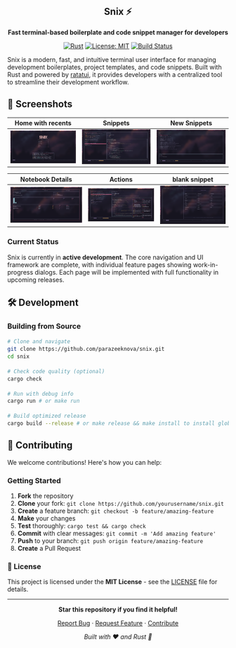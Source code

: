 <div align="center">

  ## Snix ⚡
  **Fast terminal-based boilerplate and code snippet manager for developers**
</div>

<div align="center">
  
[![Rust](https://img.shields.io/badge/rust-1.70+-orange.svg)](https://www.rust-lang.org/)
[![License: MIT](https://img.shields.io/badge/License-MIT-blue.svg)](LICENSE)
[![Build Status](https://img.shields.io/badge/build-passing-brightgreen.svg)](#)

</div>

Snix is a modern, fast, and intuitive terminal user interface for managing development boilerplates, project templates, and code snippets. Built with Rust and powered by [ratatui](https://github.com/ratatui-org/ratatui), it provides developers with a centralized tool to streamline their development workflow.

## 🎨 Screenshots

| Home with recents | Snippets | New Snippets |
|:-:|:-:|:-:|
| ![home](./assets/home.png) | ![snippets](./assets/snippet.png) | ![search](./assets/search.png)

| Notebook Details | Actions | blank snippet |
|:-:|:-:|:-:|
| ![wip](./assets/notebook_details.png) | ![keybindings](./assets/keyboard_shortcut.png) | ![welcome](./assets/welcome.png)

### Current Status

Snix is currently in **active development**. The core navigation and UI framework are complete, with individual feature pages showing work-in-progress dialogs. Each page will be implemented with full functionality in upcoming releases.

## 🛠️ Development
### Building from Source

```bash
# Clone and navigate
git clone https://github.com/parazeeknova/snix.git
cd snix

# Check code quality (optional)
cargo check

# Run with debug info
cargo run # or make run

# Build optimized release
cargo build --release # or make release && make install to install globally
```

## 🤝 Contributing

We welcome contributions! Here's how you can help:

### Getting Started

1. **Fork** the repository
2. **Clone** your fork: `git clone https://github.com/yourusername/snix.git`
3. **Create** a feature branch: `git checkout -b feature/amazing-feature`
4. **Make** your changes
5. **Test** thoroughly: `cargo test && cargo check`
6. **Commit** with clear messages: `git commit -m 'Add amazing feature'`
7. **Push** to your branch: `git push origin feature/amazing-feature`
8. **Create** a Pull Request

### 📝 License

This project is licensed under the **MIT License** - see the [LICENSE](LICENSE) file for details.

---

<div align="center">

**Star this repository if you find it helpful!**

[Report Bug](https://github.com/parazeeknova/snix/issues) · [Request Feature](https://github.com/parazeeknova/snix/issues) · [Contribute](CONTRIBUTING.md)

*Built with ❤️ and Rust 🦀*

</div>
